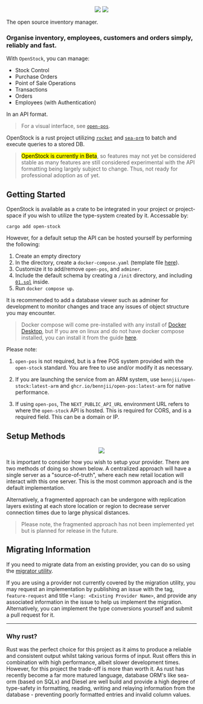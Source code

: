 
<div style="text-align:center">
   <img src="https://raw.githubusercontent.com/bennjii/open-stock/c811808ca63d75bfa99d5e4f032bab57dd997bec/docs/open-stock.svg#gh-dark-mode-only">
   <img src="https://raw.githubusercontent.com/bennjii/open-stock/c811808ca63d75bfa99d5e4f032bab57dd997bec/docs/open-stock-light.svg#gh-light-mode-only">
</div>

The open source inventory manager.

### Organise inventory, employees, customers and orders simply, reliably and fast. 

With `OpenStock`, you can manage:
- Stock Control
- Purchase Orders
- Point of Sale Operations
- Transactions
- Orders
- Employees (with Authentication)

In an API format. 
> For a visual interface, see [`open-pos`](https://github.com/bennjii/open-pos). 

OpenStock is a rust project utilizing [`rocket`](https://rocket.rs/) and [`sea-orm`](https://github.com/SeaQL/sea-orm) to batch and execute queries to a stored DB. 


> <mark>OpenStock is currently in Beta</mark>, so features may not yet be considered stable as many features are still considered experimental with the API formatting being largely subject to change. Thus, not ready for professional adoption as of yet.

## Getting Started
OpenStock is available as a crate to be integrated in your project or project-space if you wish to utilize the type-system created by it. Accessable by:

```
cargo add open-stock
```

However, for a default setup the API can be hosted yourself by performing the following:

1. Create an empty directory
2. In the directory, create a `docker-compose.yaml` (template file [here](./docker-compose.yaml)).
3. Customize it to add/remove `open-pos`, and `adminer`.
4. Include the default schema by creating a `/init` directory, and including [`01.sql`](./init/01.sql) inside.
5. Run `docker compose up`.

It is recommended to add a database viewer such as adminer for development to monitor changes and trace any issues of object structure you may encounter.

> Docker compose will come pre-installed with any install of [Docker Desktop](https://docs.docker.com/desktop/), but If you are on linux and do not have docker compose installed, you can install it from the guide [here](https://docs.docker.com/compose/install/#scenario-two-install-the-compose-plugin).

Please note:
1. `open-pos` is not required, but is a free POS system provided with the `open-stock` standard. You are free to use and/or modify it as necessary.

2. If you are launching the service from an ARM system, use `bennjii/open-stock:latest-arm` and `ghcr.io/bennjii/open-pos:latest-arm` for native performance.

3. If using `open-pos`, The `NEXT_PUBLIC_API_URL` environment URL refers to where the `open-stock` API is hosted. This is required for CORS, and is a required field. This can be a domain or IP.


## Setup Methods
<p align="center">
  <a href="#">
    
  </a>
  <p align="center">
   <img src="https://raw.githubusercontent.com/bennjii/open-stock/0c435b27ba3c17b46f3c142b60ccc036bc92d04d/docs/setup-method-banner.svg">
  </p>
</p>

It is important to consider how you wish to setup your provider. There are two methods of doing so shown below. A centralized approach will have a single server as a "source-of-truth", where each new retail location will interact with this one server. This is the most common approach and is the default implementation.

Alternatively, a fragmented approach can be undergone with replication layers existing at each store location or region to decrease server connection times due to large physical distances. 

> Please note, the fragmented approach has not been implemented yet but is planned for release in the future. 

## Migrating Information
If you need to migrate data from an existing provider, you can do so using the [migrator utility](https://github.com/bennjii/migrator). 

If you are using a provider not currently covered by the migration utility, you may request an implementation by publishing an issue with the tag, `feature-request` and title `+lang: <Existing Provider Name>`, and provide any associated information in the issue to help us implement the migration. Alternatively, you can implement the type conversions yourself and submit a pull request for it.

---

### Why rust?
Rust was the perfect choice for this project as it aims to produce a reliable and consistent output whilst taking various forms of input. Rust offers this in combination with high performance, albeit slower development times. However, for this project the trade-off is more than worth it. As rust has recently become a far more matured language, database ORM's like sea-orm (based on SQLx) and Diesel are well build and provide a high degree of type-safety in formatting, reading, writing and relaying information from the database - preventing poorly formatted entries and invalid column values. 